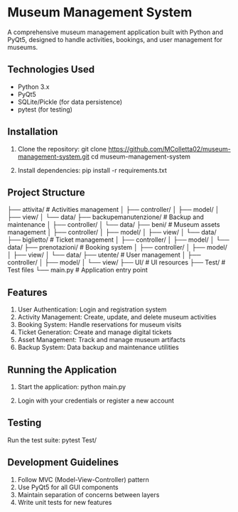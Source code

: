 # Museum Management System

A comprehensive museum management application built with Python and PyQt5, designed to handle activities, bookings, and user management for museums.

## Technologies Used
- Python 3.x
- PyQt5
- SQLite/Pickle (for data persistence)
- pytest (for testing)

## Installation

1. Clone the repository:
git clone https://github.com/MColletta02/museum-management-system.git
cd museum-management-system


2. Install dependencies:
pip install -r requirements.txt

## Project Structure
├── attivita/               # Activities management
│   ├── controller/
│   ├── model/
│   ├── view/
│   └── data/
├── backupemanutenzione/    # Backup and maintenance
│   ├── controller/
│   └── data/
├── beni/                   # Museum assets management
│   ├── controller/
│   ├── model/
│   ├── view/
│   └── data/
├── biglietto/             # Ticket management
│   ├── controller/
│   ├── model/
│   └── data/
├── prenotazioni/          # Booking system
│   ├── controller/
│   ├── model/
│   ├── view/
│   └── data/
├── utente/                # User management
│   ├── controller/
│   ├── model/
│   └── view/
├── UI/                    # UI resources
├── Test/                  # Test files
└── main.py               # Application entry point


## Features
1. User Authentication: Login and registration system
2. Activity Management: Create, update, and delete museum activities
3. Booking System: Handle reservations for museum visits
4. Ticket Generation: Create and manage digital tickets
5. Asset Management: Track and manage museum artifacts
6. Backup System: Data backup and maintenance utilities


## Running the Application

1. Start the application:
python main.py

2. Login with your credentials or register a new account


## Testing

Run the test suite:
pytest Test/


## Development Guidelines
1. Follow MVC (Model-View-Controller) pattern
2. Use PyQt5 for all GUI components
3. Maintain separation of concerns between layers
4. Write unit tests for new features
